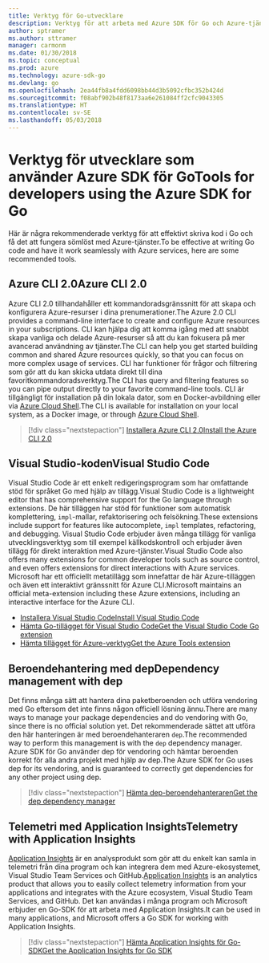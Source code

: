 ```yaml
---
title: Verktyg för Go-utvecklare
description: Verktyg för att arbeta med Azure SDK för Go och Azure-tjänster
author: sptramer
ms.author: sttramer
manager: carmonm
ms.date: 01/30/2018
ms.topic: conceptual
ms.prod: azure
ms.technology: azure-sdk-go
ms.devlang: go
ms.openlocfilehash: 2ea44fb8a4fdd6098bb44d3b5092cfbc352b424d
ms.sourcegitcommit: f08abf902b48f8173aa6e261084ff2cfc9043305
ms.translationtype: HT
ms.contentlocale: sv-SE
ms.lasthandoff: 05/03/2018
---
```

# <a name="tools-for-developers-using-the-azure-sdk-for-go"></a><span data-ttu-id="c1d60-103">Verktyg för utvecklare som använder Azure SDK för Go</span><span class="sxs-lookup"><span data-stu-id="c1d60-103">Tools for developers using the Azure SDK for Go</span></span>

<span data-ttu-id="c1d60-104">Här är några rekommenderade verktyg för att effektivt skriva kod i Go och få det att fungera sömlöst med Azure-tjänster.</span><span class="sxs-lookup"><span data-stu-id="c1d60-104">To be effective at writing Go code and have it work seamlessly with Azure services, here are some recommended tools.</span></span>

## <a name="azure-cli-20"></a><span data-ttu-id="c1d60-105">Azure CLI 2.0</span><span class="sxs-lookup"><span data-stu-id="c1d60-105">Azure CLI 2.0</span></span>

<span data-ttu-id="c1d60-106">Azure CLI 2.0 tillhandahåller ett kommandoradsgränssnitt för att skapa och konfigurera Azure-resurser i dina prenumerationer.</span><span class="sxs-lookup"><span data-stu-id="c1d60-106">The Azure 2.0 CLI provides a command-line interface to create and configure Azure resources in your subscriptions.</span></span> <span data-ttu-id="c1d60-107">CLI kan hjälpa dig att komma igång med att snabbt skapa vanliga och delade Azure-resurser så att du kan fokusera på mer avancerad användning av tjänster.</span><span class="sxs-lookup"><span data-stu-id="c1d60-107">The CLI can help you get started building common and shared Azure resources quickly, so that you can focus on more complex usage of services.</span></span> <span data-ttu-id="c1d60-108">CLI har funktioner för frågor och filtrering som gör att du kan skicka utdata direkt till dina favoritkommandoradsverktyg.</span><span class="sxs-lookup"><span data-stu-id="c1d60-108">The CLI has query and filtering features so you can pipe output directly to your favorite command-line tools.</span></span> <span data-ttu-id="c1d60-109">CLI är tillgängligt för installation på din lokala dator, som en Docker-avbildning eller via [Azure Cloud Shell](https://docs.microsoft.com/en-us/azure/cloud-shell/overview).</span><span class="sxs-lookup"><span data-stu-id="c1d60-109">The CLI is available for installation on your local system, as a Docker image, or through [Azure Cloud Shell](https://docs.microsoft.com/en-us/azure/cloud-shell/overview).</span></span>

> [!div class="nextstepaction"]
> [<span data-ttu-id="c1d60-110">Installera Azure CLI 2.0</span><span class="sxs-lookup"><span data-stu-id="c1d60-110">Install the Azure CLI 2.0</span></span>](/cli/azure/install-azure-cli)

## <a name="visual-studio-code"></a><span data-ttu-id="c1d60-111">Visual Studio-koden</span><span class="sxs-lookup"><span data-stu-id="c1d60-111">Visual Studio Code</span></span>

<span data-ttu-id="c1d60-112">Visual Studio Code är ett enkelt redigeringsprogram som har omfattande stöd för språket Go med hjälp av tillägg.</span><span class="sxs-lookup"><span data-stu-id="c1d60-112">Visual Studio Code is a lightweight editor that has comprehensive support for the Go language through extensions.</span></span> <span data-ttu-id="c1d60-113">De här tilläggen har stöd för funktioner som automatisk komplettering, `impl`-mallar, refaktorisering och felsökning.</span><span class="sxs-lookup"><span data-stu-id="c1d60-113">These extensions include support for features like autocomplete, `impl` templates, refactoring, and debugging.</span></span> <span data-ttu-id="c1d60-114">Visual Studio Code erbjuder även många tillägg för vanliga utvecklingsverktyg som till exempel källkodskontroll och erbjuder även tillägg för direkt interaktion med Azure-tjänster.</span><span class="sxs-lookup"><span data-stu-id="c1d60-114">Visual Studio Code also offers many extensions for common developer tools such as source control, and even offers extensions for direct interactions with Azure services.</span></span> <span data-ttu-id="c1d60-115">Microsoft har ett officiellt metatillägg som innefattar de här Azure-tilläggen och även ett interaktivt gränssnitt för Azure CLI.</span><span class="sxs-lookup"><span data-stu-id="c1d60-115">Microsoft maintains an official meta-extension including these Azure extensions, including an interactive interface for the Azure CLI.</span></span>

* [<span data-ttu-id="c1d60-116">Installera Visual Studio Code</span><span class="sxs-lookup"><span data-stu-id="c1d60-116">Install Visual Studio Code</span></span>](https://code.visualstudio.com/Download)
* [<span data-ttu-id="c1d60-117">Hämta Go-tillägget för Visual Studio Code</span><span class="sxs-lookup"><span data-stu-id="c1d60-117">Get the Visual Studio Code Go extension</span></span>](https://code.visualstudio.com/docs/languages/go)
* [<span data-ttu-id="c1d60-118">Hämta tillägget för Azure-verktyg</span><span class="sxs-lookup"><span data-stu-id="c1d60-118">Get the Azure Tools extension</span></span>](https://marketplace.visualstudio.com/items?itemName=ms-vscode.vscode-azureextensionpack)

## <a name="dependency-management-with-dep"></a><span data-ttu-id="c1d60-119">Beroendehantering med dep</span><span class="sxs-lookup"><span data-stu-id="c1d60-119">Dependency management with dep</span></span>

<span data-ttu-id="c1d60-120">Det finns många sätt att hantera dina paketberoenden och utföra vendoring med Go eftersom det inte finns någon officiell lösning ännu.</span><span class="sxs-lookup"><span data-stu-id="c1d60-120">There are many ways to manage your package dependencies and do vendoring with Go, since there is no official solution yet.</span></span> <span data-ttu-id="c1d60-121">Det rekommenderade sättet att utföra den här hanteringen är med beroendehanteraren `dep`.</span><span class="sxs-lookup"><span data-stu-id="c1d60-121">The recommended way to perform this management is with the `dep` dependency manager.</span></span> <span data-ttu-id="c1d60-122">Azure SDK för Go använder dep för vendoring och hämtar beroenden korrekt för alla andra projekt med hjälp av dep.</span><span class="sxs-lookup"><span data-stu-id="c1d60-122">The Azure SDK for Go uses dep for its vendoring, and is guaranteed to correctly get dependencies for any other project using dep.</span></span>

> [!div class="nextstepaction"]
> [<span data-ttu-id="c1d60-123">Hämta dep-beroendehanteraren</span><span class="sxs-lookup"><span data-stu-id="c1d60-123">Get the dep dependency manager</span></span>](https://github.com/tools/godep)

## <a name="telemetry-with-application-insights"></a><span data-ttu-id="c1d60-124">Telemetri med Application Insights</span><span class="sxs-lookup"><span data-stu-id="c1d60-124">Telemetry with Application Insights</span></span>

<span data-ttu-id="c1d60-125">[Application Insights](https://azure.microsoft.com/en-us/services/application-insights/) är en analysprodukt som gör att du enkelt kan samla in telemetri från dina program och kan integrera dem med Azure-ekosystemet, Visual Studio Team Services och GitHub.</span><span class="sxs-lookup"><span data-stu-id="c1d60-125">[Application Insights](https://azure.microsoft.com/en-us/services/application-insights/) is an analytics product that allows you to easily collect telemetry information from your applications and integrates with the Azure ecosystem, Visual Studio Team Services, and GitHub.</span></span> <span data-ttu-id="c1d60-126">Det kan användas i många program och Microsoft erbjuder en Go-SDK för att arbeta med Application Insights.</span><span class="sxs-lookup"><span data-stu-id="c1d60-126">It can be used in many applications, and Microsoft offers a Go SDK for working with Application Insights.</span></span>

> [!div class="nextstepaction"]
> [<span data-ttu-id="c1d60-127">Hämta Application Insights för Go-SDK</span><span class="sxs-lookup"><span data-stu-id="c1d60-127">Get the Application Insights for Go SDK</span></span>](https://github.com/Microsoft/ApplicationInsights-Go) 
